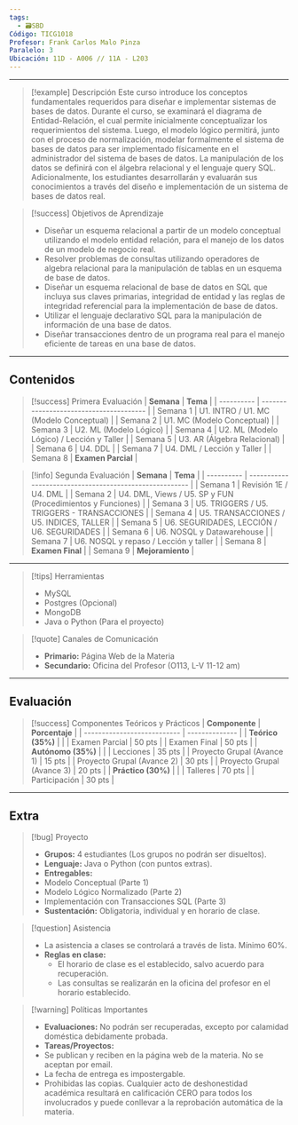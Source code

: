 ```yaml
---
tags:
  - 🗃️SBD
Código: TICG1018
Profesor: Frank Carlos Malo Pinza
Paralelo: 3
Ubicación: 11D - A006 // 11A - L203
---
```

---
>[!example] Descripción
Este curso introduce los conceptos fundamentales requeridos para diseñar e implementar sistemas de bases de datos. Durante el curso, se examinará el diagrama de Entidad-Relación, el cual permite inicialmente conceptualizar los requerimientos del sistema. Luego, el modelo lógico permitirá, junto con el proceso de normalización, modelar formalmente el sistema de bases de datos para ser implementado físicamente en el administrador del sistema de bases de datos. La manipulación de los datos se definirá con el álgebra relacional y el lenguaje query SQL. Adicionalmente, los estudiantes desarrollarán y evaluarán sus conocimientos a través del diseño e implementación de un sistema de bases de datos real.

> [!success] Objetivos de Aprendizaje
> *   Diseñar un esquema relacional a partir de un modelo conceptual utilizando el modelo entidad relación, para el manejo de los datos de un modelo de negocio real.
> *   Resolver problemas de consultas utilizando operadores de algebra relacional para la manipulación de tablas en un esquema de base de datos.
> *   Diseñar un esquema relacional de base de datos en SQL que incluya sus claves primarias, integridad de entidad y las reglas de integridad referencial para la implementación de base de datos.
> *   Utilizar el lenguaje declarativo SQL para la manipulación de información de una base de datos.
> *   Diseñar transacciones dentro de un programa real para el manejo eficiente de tareas en una base de datos.

---

## Contenidos
> [!success] Primera Evaluación
>| **Semana** | **Tema**                                |
| ---------- | --------------------------------------- |
| Semana 1   | U1. INTRO / U1. MC (Modelo Conceptual)  |
| Semana 2   | U1. MC (Modelo Conceptual)              |
| Semana 3   | U2. ML (Modelo Lógico)                  |
| Semana 4   | U2. ML (Modelo Lógico) / Lección y Taller |
| Semana 5   | U3. AR (Álgebra Relacional)             |
| Semana 6   | U4. DDL                                 |
| Semana 7   | U4. DML / Lección y Taller              |
| Semana 8   | **Examen Parcial**                      |

> [!info] Segunda Evaluación
>| **Semana** | **Tema**                                                |
| ---------- | ------------------------------------------------------- |
| Semana 1   | Revisión 1E / U4. DML                                   |
| Semana 2   | U4. DML, Views / U5. SP y FUN (Procedimientos y Funciones) |
| Semana 3   | U5. TRIGGERS / U5. TRIGGERS - TRANSACCIONES             |
| Semana 4   | U5. TRANSACCIONES / U5. INDICES, TALLER                 |
| Semana 5   | U6. SEGURIDADES, LECCIÓN / U6. SEGURIDADES              |
| Semana 6   | U6. NOSQL y Datawarehouse                               |
| Semana 7   | U6. NOSQL y repaso / Lección y taller                   |
| Semana 8   | **Examen Final**                                        |
| Semana 9   | **Mejoramiento**                                        |

---
> [!tips] Herramientas
> * MySQL
> * Postgres (Opcional)
> * MongoDB
> * Java o Python (Para el proyecto)

> [!quote] Canales de Comunicación
> * **Primario:** Página Web de la Materia
> * **Secundario:** Oficina del Profesor (O113, L-V 11-12 am)

---
## Evaluación

> [!success] Componentes Teóricos y Prácticos
>| **Componente**              | **Porcentaje** |
| --------------------------- | -------------- |
| **Teórico (35%)**           |                |
| Examen Parcial              | 50 pts         |
| Examen Final                | 50 pts         |
| **Autónomo (35%)**          |                |
| Lecciones                   | 35 pts         |
| Proyecto Grupal (Avance 1)  | 15 pts         |
| Proyecto Grupal (Avance 2)  | 30 pts         |
| Proyecto Grupal (Avance 3)  | 20 pts         |
| **Práctico (30%)**          |                |
| Talleres                    | 70 pts         |
| Participación               | 30 pts         |

---
## Extra
> [!bug] Proyecto
> *   **Grupos:** 4 estudiantes (Los grupos no podrán ser disueltos).
> *   **Lenguaje:** Java o Python (con puntos extras).
> *   **Entregables:**
> 	*   Modelo Conceptual (Parte 1)
> 	*   Modelo Lógico Normalizado (Parte 2)
> 	*   Implementación con Transacciones SQL (Parte 3)
> *   **Sustentación:** Obligatoria, individual y en horario de clase.

> [!question] Asistencia
> *   La asistencia a clases se controlará a través de lista. Mínimo 60%.
> *   **Reglas en clase:**
>     *   El horario de clase es el establecido, salvo acuerdo para recuperación.
>     *   Las consultas se realizarán en la oficina del profesor en el horario establecido.

> [!warning] Políticas Importantes
> *   **Evaluaciones:** No podrán ser recuperadas, excepto por calamidad doméstica debidamente probada.
> *   **Tareas/Proyectos:**
> 	*   Se publican y reciben en la página web de la materia. No se aceptan por email.
> 	*   La fecha de entrega es impostergable.
> 	*   Prohibidas las copias. Cualquier acto de deshonestidad académica resultará en calificación CERO para todos los involucrados y puede conllevar a la reprobación automática de la materia.